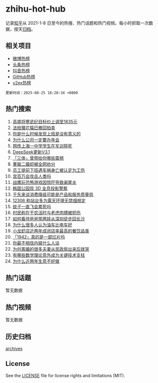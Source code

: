 # zhihu-hot-hub

记录[知乎](https://www.zhihu.com/)从 2021-1-8 日至今的热搜、热门话题和热门视频。每小时抓取一次数据，按天[归档](archives)。

## 相关项目

- [微博热榜](https://github.com/lonnyzhang423/weibo-hot-hub)
- [头条热榜](https://github.com/lonnyzhang423/toutiao-hot-hub)
- [抖音热榜](https://github.com/lonnyzhang423/douyin-hot-hub)
- [GitHub热榜](https://github.com/lonnyzhang423/github-hot-hub)
- [v2ex热榜](https://github.com/lonnyzhang423/v2ex-hot-hub)


`更新时间：2025-08-25 18:28:34 +0800`

## 热门搜索

1. [高盛将寒武纪目标价上调至1835元](https://www.zhihu.com/search?q=%E9%AB%98%E7%9B%9B%E5%B0%86%E5%AF%92%E6%AD%A6%E7%BA%AA%E7%9B%AE%E6%A0%87%E4%BB%B7%E4%B8%8A%E8%B0%83%E8%87%B31835%E5%85%83)
1. [法拍狸花猫已撤回拍卖](https://www.zhihu.com/search?q=%E6%B3%95%E6%8B%8D%E7%8B%B8%E8%8A%B1%E7%8C%AB%E5%B7%B2%E6%92%A4%E5%9B%9E%E6%8B%8D%E5%8D%96)
1. [你是什么时候发现上班是没有意义的](https://www.zhihu.com/search?q=%E4%BD%A0%E6%98%AF%E4%BB%80%E4%B9%88%E6%97%B6%E5%80%99%E5%8F%91%E7%8E%B0%E4%B8%8A%E7%8F%AD%E6%98%AF%E6%B2%A1%E6%9C%89%E6%84%8F%E4%B9%89%E7%9A%84)
1. [为什么公司一定要办年会](https://www.zhihu.com/search?q=%E4%B8%BA%E4%BB%80%E4%B9%88%E5%85%AC%E5%8F%B8%E4%B8%80%E5%AE%9A%E8%A6%81%E5%8A%9E%E5%B9%B4%E4%BC%9A)
1. [网传上海一中学学生在军训猝死](https://www.zhihu.com/search?q=%E7%BD%91%E4%BC%A0%E4%B8%8A%E6%B5%B7%E4%B8%80%E4%B8%AD%E5%AD%A6%E5%AD%A6%E7%94%9F%E5%9C%A8%E5%86%9B%E8%AE%AD%E7%8C%9D%E6%AD%BB)
1. [DeepSeek更新V3.1](https://www.zhihu.com/search?q=DeepSeek%E6%9B%B4%E6%96%B0V3.1)
1. [「三体」曾带给你哪些震撼](https://www.zhihu.com/search?q=%E3%80%8C%E4%B8%89%E4%BD%93%E3%80%8D%E6%9B%BE%E5%B8%A6%E7%BB%99%E4%BD%A0%E5%93%AA%E4%BA%9B%E9%9C%87%E6%92%BC)
1. [董璇二婚却被全网劝分](https://www.zhihu.com/search?q=%E8%91%A3%E7%92%87%E4%BA%8C%E5%A9%9A%E5%8D%B4%E8%A2%AB%E5%85%A8%E7%BD%91%E5%8A%9D%E5%88%86)
1. [员工提前下班遇车祸身亡被认定为工伤](https://www.zhihu.com/search?q=%E5%91%98%E5%B7%A5%E6%8F%90%E5%89%8D%E4%B8%8B%E7%8F%AD%E9%81%87%E8%BD%A6%E7%A5%B8%E8%BA%AB%E4%BA%A1%E8%A2%AB%E8%AE%A4%E5%AE%9A%E4%B8%BA%E5%B7%A5%E4%BC%A4)
1. [宫百万会攻击人类吗](https://www.zhihu.com/search?q=%E5%AE%AB%E7%99%BE%E4%B8%87%E4%BC%9A%E6%94%BB%E5%87%BB%E4%BA%BA%E7%B1%BB%E5%90%97)
1. [战鹰玩恐怖游戏因惊吓导致阑尾炎](https://www.zhihu.com/search?q=%E6%88%98%E9%B9%B0%E7%8E%A9%E6%81%90%E6%80%96%E6%B8%B8%E6%88%8F%E5%9B%A0%E6%83%8A%E5%90%93%E5%AF%BC%E8%87%B4%E9%98%91%E5%B0%BE%E7%82%8E)
1. [韩国公园现 3D 全息投影警察](https://www.zhihu.com/search?q=%E9%9F%A9%E5%9B%BD%E5%85%AC%E5%9B%AD%E7%8E%B0%203D%20%E5%85%A8%E6%81%AF%E6%8A%95%E5%BD%B1%E8%AD%A6%E5%AF%9F)
1. [于东来谈消费降级可能是产品和服务质量低](https://www.zhihu.com/search?q=%E4%BA%8E%E4%B8%9C%E6%9D%A5%E8%B0%88%E6%B6%88%E8%B4%B9%E9%99%8D%E7%BA%A7%E5%8F%AF%E8%83%BD%E6%98%AF%E4%BA%A7%E5%93%81%E5%92%8C%E6%9C%8D%E5%8A%A1%E8%B4%A8%E9%87%8F%E4%BD%8E)
1. [12306 称站台多为露天环境无禁烟规定](https://www.zhihu.com/search?q=12306%20%E7%A7%B0%E7%AB%99%E5%8F%B0%E5%A4%9A%E4%B8%BA%E9%9C%B2%E5%A4%A9%E7%8E%AF%E5%A2%83%E6%97%A0%E7%A6%81%E7%83%9F%E8%A7%84%E5%AE%9A)
1. [蚊子一直飞会累死吗](https://www.zhihu.com/search?q=%E8%9A%8A%E5%AD%90%E4%B8%80%E7%9B%B4%E9%A3%9E%E4%BC%9A%E7%B4%AF%E6%AD%BB%E5%90%97)
1. [村民称在干农活时与老虎肉搏被抓伤](https://www.zhihu.com/search?q=%E6%9D%91%E6%B0%91%E7%A7%B0%E5%9C%A8%E5%B9%B2%E5%86%9C%E6%B4%BB%E6%97%B6%E4%B8%8E%E8%80%81%E8%99%8E%E8%82%89%E6%90%8F%E8%A2%AB%E6%8A%93%E4%BC%A4)
1. [如何看待爸爸带两娃从深圳徒步回长沙](https://www.zhihu.com/search?q=%E5%A6%82%E4%BD%95%E7%9C%8B%E5%BE%85%E7%88%B8%E7%88%B8%E5%B8%A6%E4%B8%A4%E5%A8%83%E4%BB%8E%E6%B7%B1%E5%9C%B3%E5%BE%92%E6%AD%A5%E5%9B%9E%E9%95%BF%E6%B2%99)
1. [为什么很多人认为油车比电车好](https://www.zhihu.com/search?q=%E4%B8%BA%E4%BB%80%E4%B9%88%E5%BE%88%E5%A4%9A%E4%BA%BA%E8%AE%A4%E4%B8%BA%E6%B2%B9%E8%BD%A6%E6%AF%94%E7%94%B5%E8%BD%A6%E5%A5%BD)
1. [小龙虾店近两年成闭店率最高的餐饮品类](https://www.zhihu.com/search?q=%E5%B0%8F%E9%BE%99%E8%99%BE%E5%BA%97%E8%BF%91%E4%B8%A4%E5%B9%B4%E6%88%90%E9%97%AD%E5%BA%97%E7%8E%87%E6%9C%80%E9%AB%98%E7%9A%84%E9%A4%90%E9%A5%AE%E5%93%81%E7%B1%BB)
1. [「1942」真的是一部烂片吗](https://www.zhihu.com/search?q=%E3%80%8C1942%E3%80%8D%E7%9C%9F%E7%9A%84%E6%98%AF%E4%B8%80%E9%83%A8%E7%83%82%E7%89%87%E5%90%97)
1. [你最不相信内娱什么人设](https://www.zhihu.com/search?q=%E4%BD%A0%E6%9C%80%E4%B8%8D%E7%9B%B8%E4%BF%A1%E5%86%85%E5%A8%B1%E4%BB%80%E4%B9%88%E4%BA%BA%E8%AE%BE)
1. [为何离婚的很多夫妻从民政局出来后就哭](https://www.zhihu.com/search?q=%E4%B8%BA%E4%BD%95%E7%A6%BB%E5%A9%9A%E7%9A%84%E5%BE%88%E5%A4%9A%E5%A4%AB%E5%A6%BB%E4%BB%8E%E6%B0%91%E6%94%BF%E5%B1%80%E5%87%BA%E6%9D%A5%E5%90%8E%E5%B0%B1%E5%93%AD)
1. [有哪些数学理论意外成为关键技术支柱](https://www.zhihu.com/search?q=%E6%9C%89%E5%93%AA%E4%BA%9B%E6%95%B0%E5%AD%A6%E7%90%86%E8%AE%BA%E6%84%8F%E5%A4%96%E6%88%90%E4%B8%BA%E5%85%B3%E9%94%AE%E6%8A%80%E6%9C%AF%E6%94%AF%E6%9F%B1)
1. [为什么近两年生意不好做](https://www.zhihu.com/search?q=%E4%B8%BA%E4%BB%80%E4%B9%88%E8%BF%91%E4%B8%A4%E5%B9%B4%E7%94%9F%E6%84%8F%E4%B8%8D%E5%A5%BD%E5%81%9A)

## 热门话题

暂无数据

## 热门视频

暂无数据

## 历史归档

[archives](archives)

## License

See the [LICENSE](LICENSE) file for license rights and limitations (MIT).
